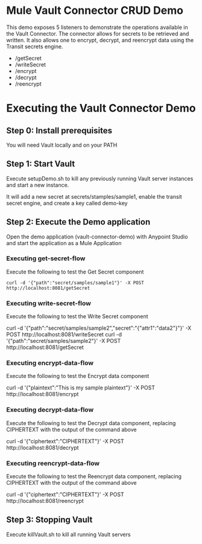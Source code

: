 # Mule Vault Connector CRUD Demo
This demo exposes 5 listeners to demonstrate the operations available in the Vault Connector. 
The connector allows for secrets to be retrieved and written. It also allows one to encrypt, decrypt, and reencrypt data
 using the Transit secrets engine.

* /getSecret
* /writeSecret
* /encrypt
* /decrypt
* /reencrypt



# Executing the Vault Connector Demo

## Step 0: Install prerequisites

You will need Vault locally and on your PATH

## Step 1: Start Vault

Execute setupDemo.sh to kill any previously running Vault server instances and start a new instance. 

It will add a new secret at secrets/stamples/sample1, enable the transit secret engine, and create a key called demo-key

## Step 2: Execute the Demo application

Open the demo application (vault-connector-demo) with Anypoint Studio and start the application as a Mule Application

### Executing get-secret-flow

Execute the following to test the Get Secret component

`curl -d '{"path":"secret/samples/sample1"}' -X POST http://localhost:8081/getSecret`

### Executing write-secret-flow

Execute the following to test the Write Secret component

curl -d '{"path":"secret/samples/sample2","secret":"{\"attr1\":\"data2\"}"}' -X POST http://localhost:8081/writeSecret
curl -d '{"path":"secret/samples/sample2"}' -X POST http://localhost:8081/getSecret

### Executing encrypt-data-flow

Execute the following to test the Encrypt data component

curl -d '{"plaintext":"This is my sample plaintext"}' -X POST http://localhost:8081/encrypt

### Executing decrypt-data-flow

Execute the following to test the Decrypt data component, replacing CIPHERTEXT with the output of the command above

curl -d '{"ciphertext":"CIPHERTEXT"}' -X POST http://localhost:8081/decrypt

### Executing reencrypt-data-flow

Execute the following to test the Reencrypt data component, replacing CIPHERTEXT with the output of the command above

curl -d '{"ciphertext":"CIPHERTEXT"}' -X POST http://localhost:8081/reencrypt

## Step 3: Stopping Vault

Execute killVault.sh to kill all running Vault servers